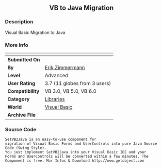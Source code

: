 ﻿<div align="center">

## VB to Java Migration


</div>

### Description

Visual Basic Migration to Java
 
### More Info
 


<span>             |<span>
---                |---
**Submitted On**   |
**By**             |[Erik Zimmermann](https://github.com/Planet-Source-Code/PSCIndex/blob/master/ByAuthor/erik-zimmermann.md)
**Level**          |Advanced
**User Rating**    |3.7 (11 globes from 3 users)
**Compatibility**  |VB 3\.0, VB 5\.0, VB 6\.0
**Category**       |[Libraries](https://github.com/Planet-Source-Code/PSCIndex/blob/master/ByCategory/libraries__1-49.md)
**World**          |[Visual Basic](https://github.com/Planet-Source-Code/PSCIndex/blob/master/ByWorld/visual-basic.md)
**Archive File**   |[](https://github.com/Planet-Source-Code/erik-zimmermann-vb-to-java-migration__1-64603/archive/master.zip)





### Source Code

```
SetVB2Java is an easy-to-use component for
migration of Visual Basic Forms and UserControls into pure Java Source Code (Swing Style).
You just implement SetVB2Java into your Visual Basic IDE and your Forms and UserControls will be converted within a few minutes. The Component is free. Mor Infos & Download http://www.getobject.com
```

